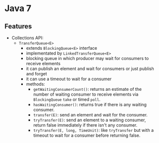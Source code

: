 # Java 7

## Features

* Collections API:
  * `TransferQueue<E>`
    * extends `BlockingQueue<E>` interface
    * implementated by `LinkedTransferQueue<E>`
    * blocking queue in which producer may wait for consumers to receive elements
    * it can publish an element and wait for consumers or just publish and forget
    * it can use a timeout to wait for a consumer
    * methods:
      * `getWaitingConsumerCount()`: returns an estimate of the number of waiting consumer to receive elements via `BlockingQueue` `take` or timed `poll`.
      * `hasWaitingConsumer()`: returns true if there is any waiting consumer.
      * `transfer(E)`: send an element and wait for the consumer.
      * `tryTransfer(E)`: send an element to a waiting consumer, return false immediately if there isn't any consumer.
      * `tryTransfer(E, long, TimeUnit)`: like `tryTransfer` but with a timeout to wait for a consumer before returning false.

